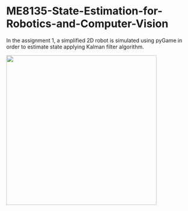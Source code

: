 # ME8135-State-Estimation-for-Robotics-and-Computer-Vision

In the assignment 1, a simplified 2D robot is simulated using pyGame in order to estimate state applying Kalman filter algorithm.

<!--- ![result](https://user-images.githubusercontent.com/82809946/120168901-a5b26b00-c214-11eb-979d-2b6ac5ccbfc3.png) --->


<img src="https://user-images.githubusercontent.com/82809946/124395648-795da300-dd1a-11eb-8b29-4b470505c113.gif" width="400" height="400" />


